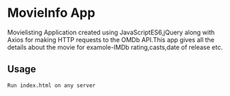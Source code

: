 # MovieInfo App

Movielisting Application created using JavaScriptES6,jQuery along with Axios for making HTTP requests to the OMDb API.This app gives all the details about the movie for examole-IMDb rating,casts,date of release etc.

## Usage

```bash
Run index.html on any server
```
